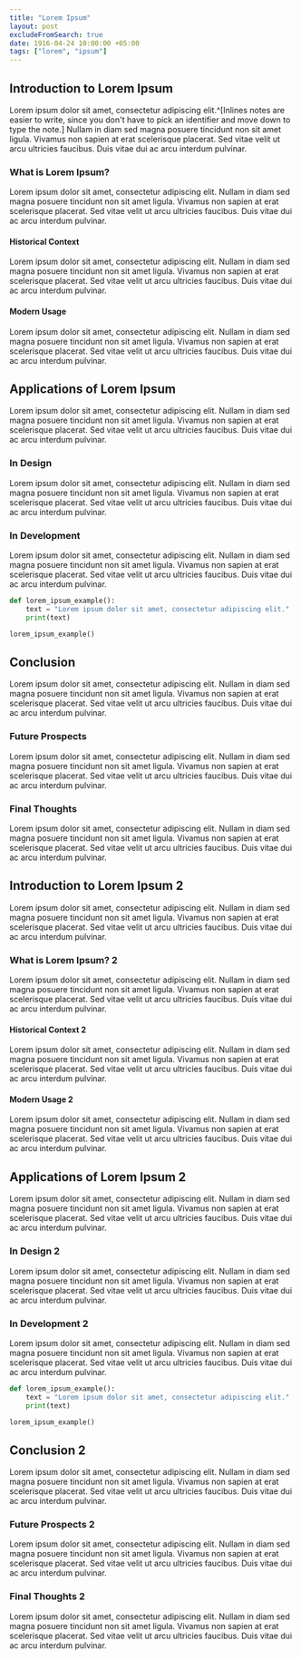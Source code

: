 ```yaml
---
title: "Lorem Ipsum"
layout: post
excludeFromSearch: true
date: 1916-04-24 10:00:00 +05:00
tags: ["lorem", "ipsum"]
---
```


## Introduction to Lorem Ipsum

Lorem ipsum dolor sit amet, consectetur adipiscing elit.^[Inlines notes are easier to write, since
you don't have to pick an identifier and move down to type the
note.] Nullam in diam sed magna posuere tincidunt non sit amet ligula. Vivamus non sapien at erat scelerisque placerat. Sed vitae velit ut arcu ultricies faucibus. Duis vitae dui ac arcu interdum pulvinar.

### What is Lorem Ipsum?

Lorem ipsum dolor sit amet, consectetur adipiscing elit. Nullam in diam sed magna posuere tincidunt non sit amet ligula. Vivamus non sapien at erat scelerisque placerat. Sed vitae velit ut arcu ultricies faucibus. Duis vitae dui ac arcu interdum pulvinar.

#### Historical Context

Lorem ipsum dolor sit amet, consectetur adipiscing elit. Nullam in diam sed magna posuere tincidunt non sit amet ligula. Vivamus non sapien at erat scelerisque placerat. Sed vitae velit ut arcu ultricies faucibus. Duis vitae dui ac arcu interdum pulvinar.

#### Modern Usage

Lorem ipsum dolor sit amet, consectetur adipiscing elit. Nullam in diam sed magna posuere tincidunt non sit amet ligula. Vivamus non sapien at erat scelerisque placerat. Sed vitae velit ut arcu ultricies faucibus. Duis vitae dui ac arcu interdum pulvinar.

## Applications of Lorem Ipsum

Lorem ipsum dolor sit amet, consectetur adipiscing elit. Nullam in diam sed magna posuere tincidunt non sit amet ligula. Vivamus non sapien at erat scelerisque placerat. Sed vitae velit ut arcu ultricies faucibus. Duis vitae dui ac arcu interdum pulvinar.

### In Design

Lorem ipsum dolor sit amet, consectetur adipiscing elit. Nullam in diam sed magna posuere tincidunt non sit amet ligula. Vivamus non sapien at erat scelerisque placerat. Sed vitae velit ut arcu ultricies faucibus. Duis vitae dui ac arcu interdum pulvinar.

### In Development

Lorem ipsum dolor sit amet, consectetur adipiscing elit. Nullam in diam sed magna posuere tincidunt non sit amet ligula. Vivamus non sapien at erat scelerisque placerat. Sed vitae velit ut arcu ultricies faucibus. Duis vitae dui ac arcu interdum pulvinar.

```python
def lorem_ipsum_example():
    text = "Lorem ipsum dolor sit amet, consectetur adipiscing elit."
    print(text)

lorem_ipsum_example()
```

## Conclusion

Lorem ipsum dolor sit amet, consectetur adipiscing elit. Nullam in diam sed magna posuere tincidunt non sit amet ligula. Vivamus non sapien at erat scelerisque placerat. Sed vitae velit ut arcu ultricies faucibus. Duis vitae dui ac arcu interdum pulvinar.

### Future Prospects

Lorem ipsum dolor sit amet, consectetur adipiscing elit. Nullam in diam sed magna posuere tincidunt non sit amet ligula. Vivamus non sapien at erat scelerisque placerat. Sed vitae velit ut arcu ultricies faucibus. Duis vitae dui ac arcu interdum pulvinar.

### Final Thoughts

Lorem ipsum dolor sit amet, consectetur adipiscing elit. Nullam in diam sed magna posuere tincidunt non sit amet ligula. Vivamus non sapien at erat scelerisque placerat. Sed vitae velit ut arcu ultricies faucibus. Duis vitae dui ac arcu interdum pulvinar.

## Introduction to Lorem Ipsum 2

Lorem ipsum dolor sit amet, consectetur adipiscing elit. Nullam in diam sed magna posuere tincidunt non sit amet ligula. Vivamus non sapien at erat scelerisque placerat. Sed vitae velit ut arcu ultricies faucibus. Duis vitae dui ac arcu interdum pulvinar.

### What is Lorem Ipsum? 2

Lorem ipsum dolor sit amet, consectetur adipiscing elit. Nullam in diam sed magna posuere tincidunt non sit amet ligula. Vivamus non sapien at erat scelerisque placerat. Sed vitae velit ut arcu ultricies faucibus. Duis vitae dui ac arcu interdum pulvinar.

#### Historical Context 2

Lorem ipsum dolor sit amet, consectetur adipiscing elit. Nullam in diam sed magna posuere tincidunt non sit amet ligula. Vivamus non sapien at erat scelerisque placerat. Sed vitae velit ut arcu ultricies faucibus. Duis vitae dui ac arcu interdum pulvinar.

#### Modern Usage 2

Lorem ipsum dolor sit amet, consectetur adipiscing elit. Nullam in diam sed magna posuere tincidunt non sit amet ligula. Vivamus non sapien at erat scelerisque placerat. Sed vitae velit ut arcu ultricies faucibus. Duis vitae dui ac arcu interdum pulvinar.

## Applications of Lorem Ipsum 2

Lorem ipsum dolor sit amet, consectetur adipiscing elit. Nullam in diam sed magna posuere tincidunt non sit amet ligula. Vivamus non sapien at erat scelerisque placerat. Sed vitae velit ut arcu ultricies faucibus. Duis vitae dui ac arcu interdum pulvinar.

### In Design 2

Lorem ipsum dolor sit amet, consectetur adipiscing elit. Nullam in diam sed magna posuere tincidunt non sit amet ligula. Vivamus non sapien at erat scelerisque placerat. Sed vitae velit ut arcu ultricies faucibus. Duis vitae dui ac arcu interdum pulvinar.

### In Development 2

Lorem ipsum dolor sit amet, consectetur adipiscing elit. Nullam in diam sed magna posuere tincidunt non sit amet ligula. Vivamus non sapien at erat scelerisque placerat. Sed vitae velit ut arcu ultricies faucibus. Duis vitae dui ac arcu interdum pulvinar.

```python
def lorem_ipsum_example():
    text = "Lorem ipsum dolor sit amet, consectetur adipiscing elit."
    print(text)

lorem_ipsum_example()
```

## Conclusion 2

Lorem ipsum dolor sit amet, consectetur adipiscing elit. Nullam in diam sed magna posuere tincidunt non sit amet ligula. Vivamus non sapien at erat scelerisque placerat. Sed vitae velit ut arcu ultricies faucibus. Duis vitae dui ac arcu interdum pulvinar.

### Future Prospects 2

Lorem ipsum dolor sit amet, consectetur adipiscing elit. Nullam in diam sed magna posuere tincidunt non sit amet ligula. Vivamus non sapien at erat scelerisque placerat. Sed vitae velit ut arcu ultricies faucibus. Duis vitae dui ac arcu interdum pulvinar.

### Final Thoughts 2

Lorem ipsum dolor sit amet, consectetur adipiscing elit. Nullam in diam sed magna posuere tincidunt non sit amet ligula. Vivamus non sapien at erat scelerisque placerat. Sed vitae velit ut arcu ultricies faucibus. Duis vitae dui ac arcu interdum pulvinar.
